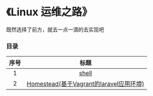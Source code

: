 《Linux 运维之路》
===========================

既然选择了前方，就去一点一滴的去实现吧

### 目录
|序号  | 标题   |
|:-----:|:-----:|
| 1 | [shell](contents/shell.md)|
| 2 | [Homestead(基于Vagrant的laravel应用环境)](contents/homestead.md) |